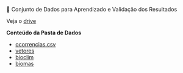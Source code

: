 📁 Conjunto de Dados para Aprendizado e Validação dos Resultados

Veja o [drive](https://drive.google.com/drive/folders/17KonaS8HNGOgtJ9f-34qeiWYtMr8hYFA?usp=sharing)

<p><b>Conteúdo da Pasta de Dados</b></p>
<ul>
  <li><a href="https://drive.google.com/file/d/1vxNyljMFHOKUnyOR--iM0sxwxBJwU1Xb/view?usp=drive_link">ocorrencias.csv</a></li>
  <li><a href="https://drive.google.com/drive/folders/1-XraJ_ZR2CM22FqMjQHtE8SS01OoHFFh?usp=drive_link">vetores</a></li>
  <li><a href="https://drive.google.com/drive/folders/178kOw6_PPvuzSlpPzcdHuieoMPpX9K4B?usp=drive_link">bioclim</a></li>
  <li><a href="https://drive.google.com/drive/folders/1PJysNgyt1qlU-AKRggKxZttqQOabRtgy?usp=drive_link">biomas</a></li>
</ul>
